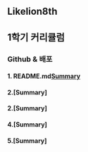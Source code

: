 ## Likelion8th

1학기 커리큘럼
-------------
### Github & 배포

#### 1. README.md[Summary](https://github.com/K-Hyeon/Likelion8th/blob/master/Gitbub%20%EA%B8%B0%EC%B4%88.md)
#### 2.[Summary]
#### 2.[Summary]
#### 4.[Summary]
#### 5.[Summary]
